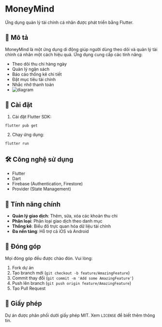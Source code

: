 # MoneyMind

Ứng dụng quản lý tài chính cá nhân được phát triển bằng Flutter.

## 📝 Mô tả

MoneyMind là một ứng dụng di động giúp người dùng theo dõi và quản lý tài chính cá nhân một cách hiệu quả. Ứng dụng cung cấp các tính năng:

- Theo dõi thu chi hàng ngày
- Quản lý ngân sách
- Báo cáo thống kê chi tiết
- Đặt mục tiêu tài chính
- Nhắc nhở thanh toán
- ![diagram](https://github.com/user-attachments/assets/54abe791-6384-4a45-8e86-f1969fed8b23)


## 🚀 Cài đặt

1. Cài đặt Flutter SDK:
```bash
flutter pub get
```

2. Chạy ứng dụng:
```bash
flutter run
```

## 🛠️ Công nghệ sử dụng

- Flutter
- Dart
- Firebase (Authentication, Firestore)
- Provider (State Management)

## 📱 Tính năng chính

- **Quản lý giao dịch**: Thêm, sửa, xóa các khoản thu chi
- **Phân loại**: Phân loại giao dịch theo danh mục
- **Thống kê**: Biểu đồ trực quan hóa dữ liệu tài chính
- **Đa nền tảng**: Hỗ trợ cả iOS và Android

## 🤝 Đóng góp

Mọi đóng góp đều được chào đón. Vui lòng:

1. Fork dự án
2. Tạo branch mới (`git checkout -b feature/AmazingFeature`)
3. Commit thay đổi (`git commit -m 'Add some AmazingFeature'`)
4. Push lên branch (`git push origin feature/AmazingFeature`)
5. Tạo Pull Request

## 📄 Giấy phép

Dự án được phân phối dưới giấy phép MIT. Xem `LICENSE` để biết thêm thông tin.
